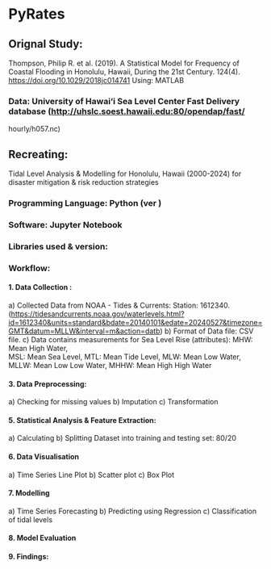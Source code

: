 # PyRates
## Orignal Study:

Thompson, Philip R. et al. (2019). A Statistical Model for Frequency of Coastal Flooding in Honolulu, Hawaii, During the 21st Century. 124(4). https://doi.org/10.1029/2018jc014741
Using: MATLAB 
### Data: University of Hawai‘i Sea Level Center Fast Delivery database (http://uhslc.soest.hawaii.edu:80/opendap/fast/
hourly/h057.nc)



## Recreating: 
Tidal Level Analysis & Modelling for Honolulu, Hawaii (2000-2024) for disaster mitigation & risk reduction strategies

### Programming Language: Python (ver )
### Software: Jupyter Notebook
### Libraries used & version:


### Workflow:
#### 1. Data Collection :
   a) Collected Data from NOAA - Tides & Currents: Station: 1612340. (https://tidesandcurrents.noaa.gov/waterlevels.html?id=1612340&units=standard&bdate=20140101&edate=20240527&timezone=GMT&datum=MLLW&interval=m&action=datb)
   b) Format of Data file: CSV file.
   c) Data contains measurements for Sea Level Rise (attributes): MHW: Mean High Water,  
      MSL: Mean Sea Level,  MTL: Mean Tide Level,  MLW: Mean Low Water, MLLW: Mean Low Low
      Water, MHHW: Mean High High Water

#### 3. Data Preprocessing:
   a) Checking for missing values
   b) Imputation
   c) Transformation
   
#### 5. Statistical Analysis & Feature Extraction:
   a) Calculating 
   b) Splitting Dataset into training and testing set: 80/20
#### 6. Data Visualisation
   a) Time Series Line Plot
   b) Scatter plot
   c) Box Plot
#### 7. Modelling
   a) Time Series Forecasting
   b) Predicting using Regression
   c) Classification of tidal levels
   
#### 8. Model Evaluation
    
#### 9. Findings:
    
